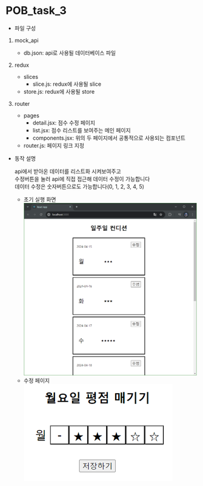 # POB_task_3

- 파일 구성

1. mock_api

   - db.json: api로 사용될 데이터베이스 파일

2. redux

   - slices
     - slice.js: redux에 사용될 slice
   - store.js: redux에 사용될 store

3. router

   - pages
     - detail.jsx: 점수 수정 페이지
     - list.jsx: 점수 리스트를 보여주는 메인 페이지
     - components.jsx: 위의 두 페이지에서 공통적으로 사용되는 컴포넌트
   - router.js: 페이지 링크 지정

- 동작 설명

  api에서 받아온 데이터를 리스트화 시켜보여주고  
  수정버튼을 눌러 api에 직접 접근해 데이터 수정이 가능합니다  
  데이터 수정은 숫자버튼으로도 가능합니다(0, 1, 2, 3, 4, 5)

  - 초기 실행 화면  
    ![alt text](a.png)
  - 수정 페이지  
    ![alt text](b.png)
